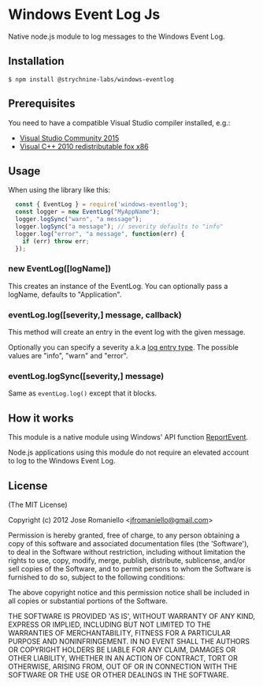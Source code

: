 # Windows Event Log Js

Native node.js module to log messages to the Windows Event Log.

## Installation

    $ npm install @strychnine-labs/windows-eventlog

## Prerequisites

You need to have a compatible Visual Studio compiler installed, e.g.:

- [Visual Studio Community 2015](https://www.visualstudio.com/products/visual-studio-community-vs)
- [Visual C++ 2010 redistributable fox x86](http://www.microsoft.com/en-us/download/details.aspx?id=5555)

## Usage

When using the library like this:

```js
  const { EventLog } = require('windows-eventlog');
  const logger = new EventLog("MyAppName");
  logger.logSync("warn", "a message");
  logger.logSync("a message"); // severity defaults to "info"
  logger.log("error", "a message", function(err) {
    if (err) throw err;
  });
```

### new EventLog([logName])

This creates an instance of the EventLog. You can optionally pass a logName, defaults to "Application".

### eventLog.log([severity,] message, callback)

This method will create an entry in the event log with the given message.

Optionally you can specify a severity a.k.a [log entry type](http://msdn.microsoft.com/es-es/library/system.diagnostics.eventlogentrytype.aspx). The possible values are "info", "warn" and "error".

### eventLog.logSync([severity,] message)

Same as `eventLog.log()` except that it blocks.

## How it works

This module is a native module using Windows' API function [ReportEvent](https://msdn.microsoft.com/en-us/library/windows/desktop/aa363679.aspx). 

Node.js applications using this module do not require an elevated account to log to the Windows Event Log.

## License 

(The MIT License)

Copyright (c) 2012 Jose Romaniello &lt;jfromaniello@gmail.com&gt;

Permission is hereby granted, free of charge, to any person obtaining
a copy of this software and associated documentation files (the
'Software'), to deal in the Software without restriction, including
without limitation the rights to use, copy, modify, merge, publish,
distribute, sublicense, and/or sell copies of the Software, and to
permit persons to whom the Software is furnished to do so, subject to
the following conditions:

The above copyright notice and this permission notice shall be
included in all copies or substantial portions of the Software.

THE SOFTWARE IS PROVIDED 'AS IS', WITHOUT WARRANTY OF ANY KIND,
EXPRESS OR IMPLIED, INCLUDING BUT NOT LIMITED TO THE WARRANTIES OF
MERCHANTABILITY, FITNESS FOR A PARTICULAR PURPOSE AND NONINFRINGEMENT.
IN NO EVENT SHALL THE AUTHORS OR COPYRIGHT HOLDERS BE LIABLE FOR ANY
CLAIM, DAMAGES OR OTHER LIABILITY, WHETHER IN AN ACTION OF CONTRACT,
TORT OR OTHERWISE, ARISING FROM, OUT OF OR IN CONNECTION WITH THE
SOFTWARE OR THE USE OR OTHER DEALINGS IN THE SOFTWARE.
